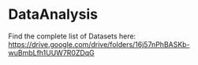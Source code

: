 # DataAnalysis


Find the complete list of Datasets here: 
https://drive.google.com/drive/folders/16j57nPhBASKb-wuBmbLfh1UUW7R0ZDqG
